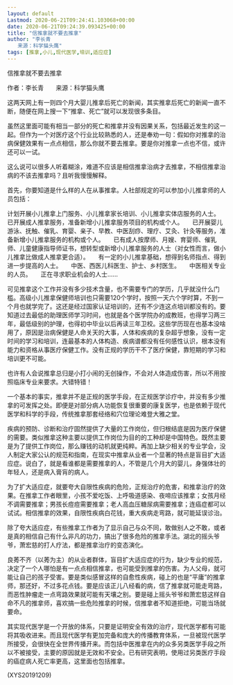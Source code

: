 ```yaml
---
layout: default
Lastmod: 2020-06-21T09:24:41.103068+00:00
date: 2020-06-21T09:24:39.093425+00:00
title: "信推拿就不要去推拿"
author: "李长青
　　来源：科学猫头鹰"
tags: [推拿,小儿,现代医学,培训,适应症]
---
```


信推拿就不要去推拿

作者：李长青　　来源：科学猫头鹰

这两天网上有一则四个月大婴儿推拿后死亡的新闻，其实推拿后死亡的新闻一直不断，随便在网上搜一下“推拿、死亡”就可以发现很多条目。

虽然这里面可能有相当一部分的死亡和推拿并没有因果关系，包括最近发生的这一起。但作为一个对医疗这个行业比较熟悉的人，还是奉劝一句：假如你对推拿的治病保健效果有一点点相信，那么你就不要去推拿。要是你对推拿一点也不信，或许还可以一试。

这么说可以很多人听着糊涂，难道不应该是相信推拿治病才去推拿，不相信推拿治病的不该去推拿吗？且听我慢慢解释。

首先，你要知道是什么样的人在从事推拿。人社部规定的可以参加小儿推拿师的人员包括：

计划开展小儿推拿上门服务、小儿推拿家长培训、小儿推拿实体店服务的人士。　　已开展成人推拿服务，准备新增小儿推拿服务项目的机构或个人。　　已开展婴儿游泳、抚触、催乳、育婴、亲子、早教、中医刮痧、理疗、艾灸、针灸等服务，准备新增小儿推拿服务的机构或个人。　　已有成人按摩师、月嫂、育婴师、催乳师、儿童健康指导师证书，想转型或新增小儿推拿服务的人士（对女性而言，做小儿推拿比做成人推拿更合适）。　　有一定的小儿推拿基础，想得到名师指点、得到进一步提高的人士。　　中医、西医儿科医生、护士、乡村医生。　　中医相关专业的人员。　　正在寻求职业机会的人士……

可见推拿这个工作并没有多少技术含量，也不需要专门的学历，几乎就没什么门槛。高级小儿推拿保健师培训也只需要120个学时，按照一天六个学时算，不到一个月也就学完了。这还是经过国家认证培训的，还有不少连这点培训都没有的。要知道过去最低的助理医师学习时间，也就是各个医学院办的成教班，也得学习两三年，最低级别的护理，也得初中毕业以后再读三年卫校。这些学历现在也基本没啥用了，原因是治病保健是人命关天的大事，人体和疾病的复杂超乎想象，没有一定时间的学习和培训，连最基本的人体构造、疾病谱都没有任何感性认识，根本没有能力和资格从事医疗保健工作。没有正规的学历干不了医疗保健，靠短期的学习和培训更不可能。

也许有人会说推拿总归是小打小闹的无创操作，不会对人体造成伤害，所以不用按照临床专业来要求。大错特错！

一个基本的事实，推拿并不是正规的医学手段，在正规医学诊疗中，并没有多少推拿的可发挥之处。即便是对部分病人功能恢复很重要的康复医学，也是依赖于现代医学和科学的手段，传统推拿那套经络和穴位理论难登大雅之堂。

疾病的预防、诊断和治疗固然提供了大量的工作岗位，但归根结底是因为医疗保健的需要。类似推拿这种主要以提供工作岗位为目的的工种却是中国特色。既然主要是为了提供工作岗位，那么赚钱的动机就更纯粹。再加上缺少相关的专业学会，没人制定大家公认的规范和指南，在现实中推拿从业者一个显著的特点是盲目扩大适应症。说白了，就是看谁都是需要推拿的人，不管是几个月大的婴儿，身强体壮的年轻人，还是病入膏肓的病人。

为了扩大适应症，就要夸大自限性疾病的危险，正规治疗的危害，和推拿治疗的效果。在推拿工作者眼里，小孩不爱吃饭、上呼吸道感染、夜啼应该推拿；女孩月经不调需要推拿；男孩长痘痘需要推拿；老人高血压糖尿病需要推拿；连癌症都可以试试。相信推拿的效果，自限性疾病白花钱，重大疾病走弯路，就可能延误诊治。

除了夸大适应症，有些推拿工作者为了显示自己与众不同，敢做别人之不敢，或者是真的相信自己有什么非凡的功力，搞出了很多危险的推拿手法。湖北的摇头爷爷，萧宏慈的打人疗法，都是推拿治疗的变态演化。

良莠不齐（以莠为主）的从业者群体，盲目扩大适应症的行为，缺少专业的规范，决定了一个人哪怕是有一点点相信推拿，也可能受到推拿的伤害。为人父母，就可能让自己的孩子受害。要是类似感冒这样的自愈性疾病，碰上的也是“平庸”的推拿师，那还好，不过多花点钱。要是应该正儿八经看的病，信了推拿就可能走弯路，而恶性肿瘤走一点弯路效果就可能有天壤之别。要是碰上摇头爷爷和萧宏慈这样自命不凡的推拿师，喜欢搞一些危险推拿的时候，信推拿者不知道拒绝，可能当场就要命。

其实现代医学是一个开放的体系，只要是证明安全有效的治疗，现代医学都有可能将其吸收进来。而且现代医学有更加完备和庞大的传播教育体系，一旦被现代医学所接受，会很快在全世界传播开来。而包括中医推拿在内的众多另类医学手段之所以不被接受，主要的原因就是无效和不安全。已有研究表明，使用过另类医疗手段的癌症病人死亡率更高，这里面也包括推拿。

(XYS20191209)

